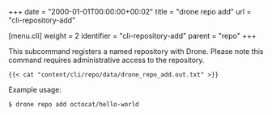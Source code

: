 +++
date = "2000-01-01T00:00:00+00:02"
title = "drone repo add"
url = "cli-repository-add"

[menu.cli]
  weight = 2
  identifier = "cli-repository-add"
  parent = "repo"
+++

This subcommand registers a named repository with Drone. Please note this command requires administrative access to the repository.

```text
{{< cat "content/cli/repo/data/drone_repo_add.out.txt" >}}
```

Example usage:

```text
$ drone repo add octocat/hello-world
```
